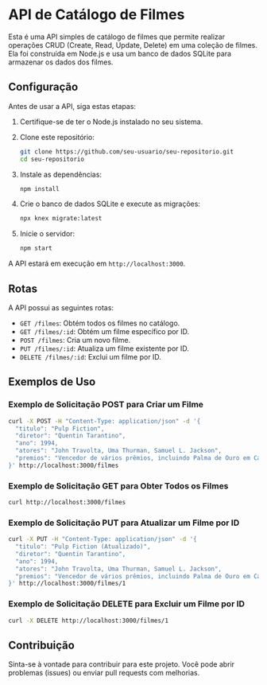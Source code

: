 
# API de Catálogo de Filmes

Esta é uma API simples de catálogo de filmes que permite realizar operações CRUD (Create, Read, Update, Delete) em uma coleção de filmes. Ela foi construída em Node.js e usa um banco de dados SQLite para armazenar os dados dos filmes.

## Configuração

Antes de usar a API, siga estas etapas:

1. Certifique-se de ter o Node.js instalado no seu sistema.

2. Clone este repositório:

   ```bash
   git clone https://github.com/seu-usuario/seu-repositorio.git
   cd seu-repositorio
   ```

3. Instale as dependências:

   ```bash
   npm install
   ```

4. Crie o banco de dados SQLite e execute as migrações:

   ```bash
   npx knex migrate:latest
   ```

5. Inicie o servidor:

   ```bash
   npm start
   ```

A API estará em execução em `http://localhost:3000`.

## Rotas

A API possui as seguintes rotas:

- `GET /filmes`: Obtém todos os filmes no catálogo.
- `GET /filmes/:id`: Obtém um filme específico por ID.
- `POST /filmes`: Cria um novo filme.
- `PUT /filmes/:id`: Atualiza um filme existente por ID.
- `DELETE /filmes/:id`: Exclui um filme por ID.

## Exemplos de Uso

### Exemplo de Solicitação POST para Criar um Filme

```bash
curl -X POST -H "Content-Type: application/json" -d '{
  "titulo": "Pulp Fiction",
  "diretor": "Quentin Tarantino",
  "ano": 1994,
  "atores": "John Travolta, Uma Thurman, Samuel L. Jackson",
  "premios": "Vencedor de vários prêmios, incluindo Palma de Ouro em Cannes"
}' http://localhost:3000/filmes
```

### Exemplo de Solicitação GET para Obter Todos os Filmes

```bash
curl http://localhost:3000/filmes
```

### Exemplo de Solicitação PUT para Atualizar um Filme por ID

```bash
curl -X PUT -H "Content-Type: application/json" -d '{
  "titulo": "Pulp Fiction (Atualizado)",
  "diretor": "Quentin Tarantino",
  "ano": 1994,
  "atores": "John Travolta, Uma Thurman, Samuel L. Jackson",
  "premios": "Vencedor de vários prêmios, incluindo Palma de Ouro em Cannes"
}' http://localhost:3000/filmes/1
```

### Exemplo de Solicitação DELETE para Excluir um Filme por ID

```bash
curl -X DELETE http://localhost:3000/filmes/1
```

## Contribuição

Sinta-se à vontade para contribuir para este projeto. Você pode abrir problemas (issues) ou enviar pull requests com melhorias.
